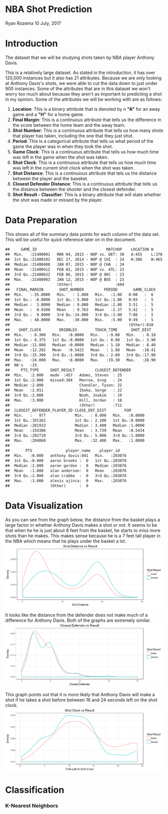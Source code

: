 NBA Shot Prediction
================
Ryan Rozema
10 July, 2017

Introduction
============

The dataset that we will be studying shots taken by NBA player Anthony Davis.

This is a relatively large dataset. As stated in the introduction, it has over 120,000 instances but it also has 21 attributes. Because we are only looking at Anthony Davis's shots, we were able to cut the data down to just under 900 instances. Some of the attributes that are in this dataset we won't worry too much about because they aren't as important to predicting a shot in my opinion. Some of the attributes we will be working with are as follows:
1. **Location**: This is a binary attribute that is denoted by n **"A"** for an away game and a **"H"** for a home game.
2. **Final Margin**: This is a continuous attribute that tells us the difference in the score between the home team and the away team.
3. **Shot Number**: This is a continuous attribute that tells us how many shots that player has taken, including the one that they just shot.
4. **Period**: This is a categorical attribute that tells us what period of the game the player was in when they took the shot.
5. **Game Clock**: This is a continuous attribute that tells us how much time was left in the game when the shot was taken.
6. **Shot Clock**: This is a continuous attribute that tells us how much time was left in the current shot clock when the shot was taken.
7. **Shot Distance**: This is a continuious attribute that tels us the distance between the player and the baseket.
8. **Closest Defender Distance**: This is a continuous attribute that tells us the distance between the shooter and the closest defender.
9. **Shot Result - Classifier**: This is a binary attribute that will state whether the shot was made or missed by the player.

Data Preparation
================

This shows all of the summary data points for each column of the data set. This will be useful for quick reference later on in the document.

    ##     GAME_ID                               MATCHUP    LOCATION W      
    ##  Min.   :21400001   MAR 04, 2015 - NOP vs. DET: 30   A:455    L:376  
    ##  1st Qu.:21400192   DEC 27, 2014 - NOP @ CHI  : 24   H:386    W:465  
    ##  Median :21400408   JAN 07, 2015 - NOP @ CHA  : 24                   
    ##  Mean   :21400412   FEB 02, 2015 - NOP vs. ATL: 23                   
    ##  3rd Qu.:21400632   FEB 06, 2015 - NOP @ OKC  : 23                   
    ##  Max.   :21400903   JAN 12, 2015 - NOP @ BOS  : 23                   
    ##                     (Other)                   :694                   
    ##   FINAL_MARGIN       SHOT_NUMBER         PERIOD       GAME_CLOCK 
    ##  Min.   :-35.0000   Min.   : 1.000   Min.   :1.00   0:00   :  6  
    ##  1st Qu.: -8.0000   1st Qu.: 5.000   1st Qu.:1.00   0:03   :  5  
    ##  Median :  3.0000   Median : 9.000   Median :2.00   3:51   :  5  
    ##  Mean   :  0.9108   Mean   : 9.763   Mean   :2.37   5:42   :  5  
    ##  3rd Qu.:  9.0000   3rd Qu.:14.000   3rd Qu.:3.00   7:06   :  5  
    ##  Max.   : 48.0000   Max.   :30.000   Max.   :5.00   9:49   :  5  
    ##                                                     (Other):810  
    ##    SHOT_CLOCK        DRIBBLES        TOUCH_TIME      SHOT_DIST    
    ##  Min.   : 0.300   Min.   :0.0000   Min.   :-9.80   Min.   : 0.10  
    ##  1st Qu.: 8.375   1st Qu.:0.0000   1st Qu.: 0.80   1st Qu.: 3.90  
    ##  Median :11.800   Median :0.0000   Median : 1.10   Median : 8.40  
    ##  Mean   :12.202   Mean   :0.5422   Mean   : 1.88   Mean   :10.41  
    ##  3rd Qu.:15.300   3rd Qu.:1.0000   3rd Qu.: 2.60   3rd Qu.:17.90  
    ##  Max.   :24.000   Max.   :8.0000   Max.   :19.30   Max.   :28.90  
    ##  NA's   :33                                                       
    ##     PTS_TYPE     SHOT_RESULT         CLOSEST_DEFENDER
    ##  Min.   :2.000   made  :457   Adams, Steven  : 25    
    ##  1st Qu.:2.000   missed:384   Monroe, Greg   : 24    
    ##  Median :2.000                Chandler, Tyson: 22    
    ##  Mean   :2.011                Ibaka, Serge   : 22    
    ##  3rd Qu.:2.000                Noah, Joakim   : 19    
    ##  Max.   :3.000                Hill, Jordan   : 18    
    ##                               (Other)        :711    
    ##  CLOSEST_DEFENDER_PLAYER_ID CLOSE_DEF_DIST        FGM        
    ##  Min.   :   977             Min.   : 0.000   Min.   :0.0000  
    ##  1st Qu.:101162             1st Qu.: 2.100   1st Qu.:0.0000  
    ##  Median :201933             Median : 3.400   Median :1.0000  
    ##  Mean   :154386             Mean   : 3.739   Mean   :0.5434  
    ##  3rd Qu.:202710             3rd Qu.: 5.000   3rd Qu.:1.0000  
    ##  Max.   :204060             Max.   :32.400   Max.   :1.0000  
    ##                                                              
    ##       PTS               player_name    player_id     
    ##  Min.   :0.000   anthony davis:841   Min.   :203076  
    ##  1st Qu.:0.000   aaron brooks :  0   1st Qu.:203076  
    ##  Median :2.000   aaron gordon :  0   Median :203076  
    ##  Mean   :1.088   alan anderson:  0   Mean   :203076  
    ##  3rd Qu.:2.000   alan crabbe  :  0   3rd Qu.:203076  
    ##  Max.   :3.000   alexis ajinca:  0   Max.   :203076  
    ##                  (Other)      :  0

Data Visualization
==================

As you can see from the graph below, the distance from the basket plays a large factor in whether Anthony Davis makes a shot or not. It seems to be that when he he is just about 8 feet from the basket, he starts to miss more shots than he makes. This makes sense because he is a 7 feet tall player in the NBA which means that he plays under the basket a lot. ![](README_files/figure-markdown_github-ascii_identifiers/unnamed-chunk-4-1.png)

It looks like the distance from the defender does not make much of a difference for Anthony Davis. Both of the graphs are extremely similar. ![](README_files/figure-markdown_github-ascii_identifiers/unnamed-chunk-5-1.png)

This graph points out that it is more likely that Anthony Davis will make a shot if he takes a shot before between 16 and 24 seconds left on the shot clock. ![](README_files/figure-markdown_github-ascii_identifiers/unnamed-chunk-6-1.png)

Classification
==============

### K-Nearest Neighbors
